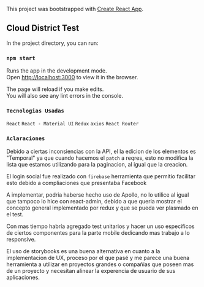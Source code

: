 This project was bootstrapped with [Create React App](https://github.com/facebook/create-react-app).

## Cloud District Test

In the project directory, you can run:

### `npm start`

Runs the app in the development mode.<br>
Open [http://localhost:3000](http://localhost:3000) to view it in the browser.

The page will reload if you make edits.<br>
You will also see any lint errors in the console.

### `Tecnologias Usadas`

`React`
`React - Material UI`
`Redux`
`axios`
`React Router`

### `Aclaraciones`

Debido a ciertas inconsiencias con la API, el la edicion de los elementos es "Temporal" ya que cuando hacemos el `patch` a reqres, esto no modifica la lista que estamos utilizando para la paginacion, al igual que la creacion.

El login social fue realizado con `firebase` herramienta que permitio facilitar esto debido a compliaciones que presentaba Facebook

A implementar, podria haberse hecho uso de Apollo, no lo utilice al igual que tampoco lo hice con react-admin, debido a que queria mostrar el concepto general implementado por redux y que se pueda ver plasmado en el test.

Con mas tiempo habría agregado test unitarios y hacer un uso especificos de ciertos componentes para la parte mobile dedicando mas trabajo a lo responsive. 

El uso de storybooks es una buena alternativa en cuanto a la implementacion de UX, proceso por el que pasé y me parece una buena herramienta a utilizar en proyectos grandes o compañias que poseen mas de un proyecto y necesitan alinear la experencia de usuario de sus aplicaciones. 


